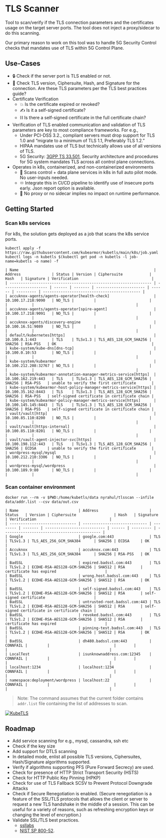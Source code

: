 # TLS Scanner

Tool to scan/verify if the TLS connection parameters and the certificates usage on the target server ports. The tool does not inject a proxy/sidecar to do this scanning.

Our primary reason to work on this tool was to handle 5G Security Control checks that mandates use of TLS within 5G Control Plane.

## Use-Cases
* :lock: Check if the server port is TLS enabled or not.
* :page_with_curl: Check TLS version, Ciphersuite, Hash, and Signature for the connection. Are these TLS parameters per the TLS best practices guide?
* Certificate Verification
  * :boom: Is the certificate expired or revoked?
  * :writing_hand: Is it a self-signed certificate?
  * :chains: Is there a self-signed certificate in the full certificate chain?
* Verification of TLS enabled communication and validation of TLS parameters are key to most compliance frameworks. For e.g.,
  * Under PCI-DSS 3.2., compliant servers must drop support for TLS 1.0 and “migrate to a minimum of TLS 1.1, Preferably TLS 1.2.”
  * HIPAA mandates use of TLS but technically allows use of all versions of TLS.
  * 5G Security: [3GPP TS 33.501](https://www.etsi.org/deliver/etsi_ts/133500_133599/133501/15.04.00_60/ts_133501v150400p.pdf), Security architecture and procedures for 5G system mandates TLS across all control plane connections.
* Operates in k8s, containerized, and non-containerized environments
  * :rocket: Scans control + data plane services in k8s in full auto pilot mode. No user-inputs needed.
  * :infinity: Integrate this in CI/CD pipeline to identify use of insecure ports early. Json report option is available.
  * :dart: No proxy or no sidecar implies no impact on runtime performance.

## Getting Started

### Scan k8s services

For k8s, the solution gets deployed as a job that scans the k8s service ports.

```
kubectl apply -f https://raw.githubusercontent.com/kubearmor/kubetls/main/k8s/job.yaml
kubectl logs -n kubetls $(kubectl get pod -n kubetls -l job-name=kubetls -o name) -f
```
```
| Name                                                             | Address              | Status | Version | Ciphersuite            | Hash   | Signature | Verification                                 |
| ---------------------------------------------------------------- | -------------------- | ------ | ------- | ---------------------- | ------ | --------- | -------------------------------------------- |
| accuknox-agents/agents-operator[health-check]                    | 10.100.17.218:9090   | NO_TLS |         |                        |        |           |                                              |
| accuknox-agents/agents-operator[spire-agent]                     | 10.100.17.218:9091   | NO_TLS |         |                        |        |           |                                              |
| accuknox-agents/discovery-engine                                 | 10.100.16.51:9089    | NO_TLS |         |                        |        |           |                                              |
| default/kubernetes[https]                                        | 10.100.0.1:443       | TLS    | TLSv1.3 | TLS_AES_128_GCM_SHA256 | SHA256 | RSA-PSS   | OK                                           |
| kube-system/kube-dns[dns-tcp]                                    | 10.100.0.10:53       | NO_TLS |         |                        |        |           |                                              |
| kube-system/kubearmor                                            | 10.100.212.208:32767 | NO_TLS |         |                        |        |           |                                              |
| kube-system/kubearmor-annotation-manager-metrics-service[https]  | 10.100.162.219:443   | TLS    | TLSv1.3 | TLS_AES_128_GCM_SHA256 | SHA256 | RSA-PSS   | unable to verify the first certificate       |
| kube-system/kubearmor-host-policy-manager-metrics-service[https] | 10.100.35.162:8443   | TLS    | TLSv1.3 | TLS_AES_128_GCM_SHA256 | SHA256 | RSA-PSS   | self-signed certificate in certificate chain |
| kube-system/kubearmor-policy-manager-metrics-service[https]      | 10.100.145.145:8443  | TLS    | TLSv1.3 | TLS_AES_128_GCM_SHA256 | SHA256 | RSA-PSS   | self-signed certificate in certificate chain |
| vault/vault[http]                                                | 10.100.85.110:8200   | NO_TLS |         |                        |        |           |                                              |
| vault/vault[https-internal]                                      | 10.100.85.110:8201   | NO_TLS |         |                        |        |           |                                              |
| vault/vault-agent-injector-svc[https]                            | 10.100.198.112:443   | TLS    | TLSv1.3 | TLS_AES_128_GCM_SHA256 | SHA256 | ECDSA     | unable to verify the first certificate       |
| wordpress-mysql/mysql                                            | 10.100.212.210:3306  | NO_TLS |         |                        |        |           |                                              |
| wordpress-mysql/wordpress                                        | 10.100.189.9:80      | NO_TLS |         |                        |        |           |                                              |
```

### Scan container environment

```
docker run --rm -v $PWD:/home/kubetls/data nyrahul/tlsscan --infile data/addr.list --csv data/out.csv

| Name                           | Address                       | Status   | Version | Ciphersuite                 | Hash   | Signature | Verification                                 |
| ------------------------------ | ----------------------------- | -------- | ------- | --------------------------- | ------ | --------- | -------------------------------------------- |
| Google                         | google.com:443                | TLS      | TLSv1.3 | TLS_AES_256_GCM_SHA384      | SHA256 | ECDSA     | OK                                           |
| Accuknox                       | accuknox.com:443              | TLS      | TLSv1.3 | TLS_AES_256_GCM_SHA384      | SHA256 | RSA-PSS   | OK                                           |
| BadSSL                         | expired.badssl.com:443        | TLS      | TLSv1.2 | ECDHE-RSA-AES128-GCM-SHA256 | SHA512 | RSA       | certificate has expired                      |
| BadSSL                         | wrong.host.badssl.com:443     | TLS      | TLSv1.2 | ECDHE-RSA-AES128-GCM-SHA256 | SHA512 | RSA       | OK                                           |
| BadSSL                         | self-signed.badssl.com:443    | TLS      | TLSv1.2 | ECDHE-RSA-AES128-GCM-SHA256 | SHA512 | RSA       | self-signed certificate                      |
| BadSSL                         | untrusted-root.badssl.com:443 | TLS      | TLSv1.2 | ECDHE-RSA-AES128-GCM-SHA256 | SHA512 | RSA       | self-signed certificate in certificate chain |
| BadSSL                         | revoked.badssl.com:443        | TLS      | TLSv1.2 | ECDHE-RSA-AES128-GCM-SHA256 | SHA512 | RSA       | certificate has expired                      |
| BadSSL                         | pinning-test.badssl.com:443   | TLS      | TLSv1.2 | ECDHE-RSA-AES128-GCM-SHA256 | SHA512 | RSA       | OK                                           |
| BadSSL                         | dh480.badssl.com:443          | CONNFAIL |         |                             |        |           |                                              |
| LocalTest                      | isunknownaddress.com:12345    | CONNFAIL |         |                             |        |           |                                              |
| localhost:1234                 | localhost:1234                | CONNFAIL |         |                             |        |           |                                              |
| namespace:deployment/wordpress | localhost:22                  | CONNFAIL |         |                             |        |           |                                              |
```
> Note: The command assumes that the current folder contains `addr.list` file containing the list of addresses to scan.

[![KubeTLS](https://asciinema.org/a/r7iDki9n3tYX9NHuMiloTASwQ.svg)](https://asciinema.org/a/r7iDki9n3tYX9NHuMiloTASwQ)

## Roadmap
* Add service scanning for e.g., mysql, cassandra, ssh etc
* Check if the key size
* Add support for DTLS scanning
* In detailed mode, enlist all possible TLS versions, Ciphersuites, Hash/Signature algorithms supported.
* Verify if algorithms supporting PFS (Pure Forward Secrecy) are used.
* Check for presence of HTTP Strict Transport Security (HSTS)
* Check for HTTP Public Key Pinning (HPKP)
* Check for use of TLS Fallback SCSV to Prevent Protocol Downgrade Attacks
* Check if Secure Renegotiation is enabled. (Secure renegotiation is a feature of the SSL/TLS protocols that allows the client or server to request a new TLS handshake in the middle of a session. This can be useful for a variety of reasons, such as refreshing encryption keys or changing the level of encryption.)
* Validate SSL/TLS best practices.
  * [ssllabs](https://github.com/ssllabs/research/wiki/SSL-and-TLS-Deployment-Best-Practices)
  * [NIST SP 800-52](https://csrc.nist.gov/publications/detail/sp/800-52/rev-2/final).

